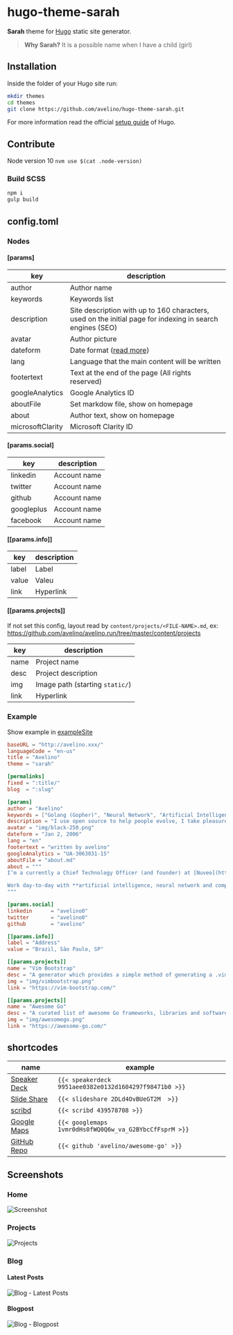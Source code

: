 # hugo-theme-sarah

**Sarah** theme for [Hugo](https://gohugo.io/) static site generator.

> **Why Sarah?** It is a possible name when I have a child (girl)

## Installation

Inside the folder of your Hugo site run:

```bash
mkdir themes
cd themes
git clone https://github.com/avelino/hugo-theme-sarah.git
```

For more information read the official [setup guide](https://gohugo.io/getting-started/installing/) of Hugo.

## Contribute

Node version 10 `nvm use $(cat .node-version)`

### Build SCSS

```bash
npm i
gulp build
```

## config.toml

### Nodes

#### [params]

| key | description |
| --- | --- |
| author | Author name |
| keywords | Keywords list |
| description | Site description with up to 160 characters, used on the initial page for indexing in search engines (SEO) |
| avatar | Author picture |
| dateform | Date format ([read more](https://discourse.gohugo.io/t/date-time-format-in-config-toml/5268/2)) |
| lang | Language that the main content will be written |
| footertext | Text at the end of the page (All rights reserved) |
| googleAnalytics | Google Analytics ID |
| aboutFile | Set markdow file, show on homepage |
| about | Author text, show on homepage |
| microsoftClarity | Microsoft Clarity ID |

#### [params.social]

| key        | description  |
| ---------- | ------------ |
| linkedin   | Account name |
| twitter    | Account name |
| github     | Account name |
| googleplus | Account name |
| facebook   | Account name |

#### [[params.info]]

| key   | description |
| ----- | ----------- |
| label | Label       |
| value | Valeu       |
| link  | Hyperlink   |

#### [[params.projects]]

If not set this config, layout read by `content/projects/<FILE-NAME>.md`, ex: <https://github.com/avelino/avelino.run/tree/master/content/projects>

| key  | description                     |
| ---- | ------------------------------- |
| name | Project name                    |
| desc | Project description             |
| img  | Image path (starting `static/`) |
| link | Hyperlink                       |

### Example

Show example in [exampleSite](https://github.com/avelino/hugo-theme-sarah/blob/master/exampleSite/config.toml)

```toml
baseURL = "http://avelino.xxx/"
languageCode = "en-us"
title = "Avelino"
theme = "sarah"

[permalinks]
fixed = ":title/"
blog  = ":slug"

[params]
author = "Avelino"
keywords = ["Golang (Gopher)", "Neural Network", "Artificial Intelligence"]
description = "I use open source to help people evolve, I take pleasure in seeing people evolve"
avatar = "img/black-250.png"
dateform = "Jan 2, 2006"
lang = "en"
footertext = "written by avelino"
googleAnalytics = "UA-3063031-15"
aboutFile = "about.md"
about = """
I’m a currently a Chief Technology Officer (and founder) at [Nuveo](https://nuveo.ai/) (**Artificial Intelligence** within reach) and mathematician formed at [IME-USP](https://www.ime.usp.br/).

Work day-to-day with **artificial intelligence, neural network and computer vision**. With the need to process large dataset its focus of research and development include **distributed systems, competition, Lisp, Golang and Python**.
"""

[params.social]
linkedin      = "avelino0"
twitter       = "avelino0"
github        = "avelino"

[[params.info]]
label = "Address"
value = "Brazil, São Paulo, SP"

[[params.projects]]
name = "Vim Bootstrap"
desc = "A generator which provides a simple method of generating a .vimrc configuration for vim"
img = "img/vimbootstrap.png"
link = "https://vim-bootstrap.com/"

[[params.projects]]
name = "Awesome Go"
desc = "A curated list of awesome Go frameworks, libraries and software"
img = "img/awesomego.png"
link = "https://awesome-go.com/"
```

## shortcodes

| name                                       | example                                                |
| ------------------------------------------ | ------------------------------------------------------ |
| [Speaker Deck](https://speakerdeck.com/)   | `{{< speakerdeck 9951aee0382e0132d1604297f98471b0 >}}` |
| [Slide Share](https://www.slideshare.net/) | `{{< slideshare 2DLd4OvBUeGT2M  >}}`                   |
| [scribd](https://scribd.com)               | `{{< scribd 439578708 >}}`                             |
| [Google Maps](https://maps.google.com/)    | `{{< googlemaps 1vmr0dHs0fWQ0Q6w_va_G2BYbcCfFsprM >}}` |
| [GitHub Repo](https://github.com/)    | `{{< github 'avelino/awesome-go' >}}` |

## Screenshots

### Home

![Screenshot](images/screenshot.png)

### Projects

![Projects](images/projects.png)

### Blog

#### Latest Posts

![Blog - Latest Posts](images/blog.png)

#### Blogpost

![Blog - Blogpost](images/blogpost.png)
